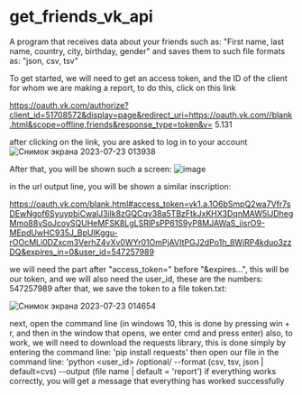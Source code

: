 # get_friends_vk_api
A program that receives data about your friends such as: "First name, last name, country, city, birthday, gender" and saves them to such file formats as: "json, csv, tsv"

To get started, we will need to get an access token, and the ID of the client for whom we are making a report, to do this, click on this link

https://oauth.vk.com/authorize?client_id=51708572&display=page&redirect_uri=https://oauth.vk.com//blank.html&scope=offline,friends&response_type=token&v= 5.131

after clicking on the link, you are asked to log in to your account
![Снимок экрана 2023-07-23 013938](https://github.com/Evafag02/get_friends_vk_api/assets/82770251/398c01ad-6114-4bb1-8414-9709451f2af4)

After that, you will be shown such a screen: 
![image](https://github.com/Evafag02/get_friends_vk_api/assets/82770251/7687c846-e7c4-4847-812d-41a83161ef25)

in the url output line, you will be shown a similar inscription:

https://oauth.vk.com/blank.html#access_token=vk1.a.1O6bSmpQ2wa7Vfr7sDEwNgof6SyuypbiCwalJ3ilk8zGQCqv38a5TBzFtkJxKHX3DqnMAW5lJDhegMmo88vSoJcoySQUHeMFSK8LgLSRlPsPP61S9yP8MJAWaS_iisrO9-MEpdUwHC935J_BpUlKggu-rOOcMLi0DZxcm3VerhZ4vXv0WYr01OmPjAVItPGJ2dPo1h_8WiRP4kduo3zzDQ&expires_in=0&user_id=547257989

we will need the part after "access_token=" before "&expires...", this will be our token, and we will also need the user_id, these are the numbers: 547257989
after that, we save the token to a file token.txt:

![Снимок экрана 2023-07-23 014654](https://github.com/Evafag02/get_friends_vk_api/assets/82770251/f9ced778-1e9c-4709-beb6-0d30c6fa1664)

next, open the command line (in windows 10, this is done by pressing win + r, and then in the window that opens, we enter cmd and press enter)
also, to work, we will need to download the requests library, this is done simply by entering the command line: 'pip install requests'
then open our file in the command line: 'python <Path to file> <Path to token> <user_id> /optional/ --format (csv, tsv, json | default=cvs) --output (file name | default = 'report')
if everything works correctly, you will get a message that everything has worked successfully
